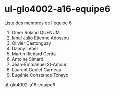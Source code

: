 # ul-glo4002-a16-equipe6
Liste des membres de l'équipe 6

1. Omer Roland QUENUM
2. Ianel Julio Etienne Adossou
3. Olivier Castonguay
4. Danny Lebel
5. Martin Richard Cerda
6. Antoine Simard
7. Jean-Emmanuel St-Amour
8. Laurent Goulet Garneau
9. Eugénie Constance Tchayo

ul-glo4002-a16-equipe6 

